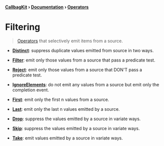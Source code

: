#### [CallbagKit][Callbag] › [Documentation][Documentation] › [Operators][Operators]
# Filtering

> [Operators][Operators] that selectively emit items from a source.

- [**Distinct**][Distinct]: suppress duplicate values emitted from source in two ways.

- [**Filter**][Filter]: emit only those values from a source that pass a predicate test.

- [**Reject**][Reject]: emit only those values from a source that DON'T pass a predicate test.

- [**IgnoreElements**][IgnoreElements]: do not emit any values from a source but emit only the completion event.

- [**First**][First]: emit only the first n values from a source.

- [**Last**][Last]: emit only the last n values emitted by a source.

- [**Drop**][Drop]: suppress the values emitted by a source in variate ways.

- [**Skip**][Skip]: suppress the values emitted by a source in variate ways.

- [**Take**][Take]: emit values emitted by a source in variate ways.

[Callbag]: <../../../README.md> (Callbag)
[Documentation]: <../../README.md> (Documentation)
[Operators]: <../README.md> (Operators)

[Sources]: <../../Sources/README.md> (Sources)

[Distinct]: <./Distinct.md> (Distinct)

[Filter]: <./Filter.md> (Filter)
[Reject]: <./Reject.md> (Reject)
[IgnoreElements]: <./IgnoreElements.md> (IgnoreElements)

[First]: <./First.md> (First)
[Last]: <./Last.md> (Last)

[Drop]: <./Drop.md> (Drop)
[Skip]: <./Skip.md> (Skip)
[Take]: <./Take.md> (Take)

